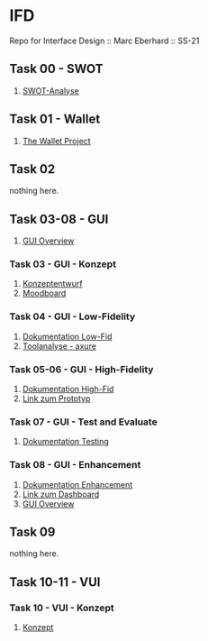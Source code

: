 # IFD
Repo for Interface Design :: Marc Eberhard :: SS-21

## Task 00 - SWOT
01. <a href="https://bymarcx.github.io/IFD/task0_swot" target="_blank">SWOT-Analyse</a>

## Task 01 - Wallet
01. <a href="https://bymarcx.github.io/IFD/task1_wallet/TheWalletProject_MarcEberhard.pdf" target="_blank">The Wallet Project</a>

## Task 02
nothing here.

## Task 03-08 - GUI
01. <a href="https://bymarcx.github.io/IFD/gui-overview" target="_blank">GUI Overview</a> 

### Task 03 - GUI - Konzept
01. <a href="https://bymarcx.github.io/IFD/task3_gui-concept/Infografik_Konzept.pdf" target="_blank">Konzeptentwurf</a><br/>
02. <a href="https://bymarcx.github.io/IFD/task3_gui-concept/Infografik_Moodboard.pdf" target="_blank">Moodboard</a>

### Task 04 - GUI - Low-Fidelity
01. <a href="https://bymarcx.github.io/IFD/task4_prototyping/gui-low-fidelity/" target="_blank">Dokumentation Low-Fid</a>
02. <a href="https://bymarcx.github.io/IFD/task4_prototyping/tool-analyse/AXURE_von_Marc_Eberhard.pdf" target="_blank">Toolanalyse - axure</a><br/>

### Task 05-06 - GUI - High-Fidelity
01. <a href="https://bymarcx.github.io/IFD/task5-6_gui-high-fid/" target="_blank">Dokumentation High-Fid</a>
02. <a href="https://6bqmmb.axshare.com/#id=mbl9yr&p=dashboard" target="_blank">Link zum Prototyp</a>

### Task 07 - GUI - Test and Evaluate
01. <a href="https://bymarcx.github.io/IFD/task7_test-and-evaluate/07_Test_and_Evaluate.pdf" target="_blank">Dokumentation Testing</a>

### Task 08 - GUI - Enhancement
01. <a href="https://bymarcx.github.io/IFD/task8_gui_enhancement" target="_blank">Dokumentation Enhancement</a>
02. <a href="https://eknn29.axshare.com/" target="_blank">Link zum Dashboard</a>
03. <a href="https://bymarcx.github.io/IFD/gui-overview" target="_blank">GUI Overview</a> 

## Task 09 
nothing here.

## Task 10-11 - VUI

### Task 10 - VUI - Konzept
01. <a href="https://bymarcx.github.io/IFD/task10_vui-concept" target="_blank">Konzept</a><br/>
